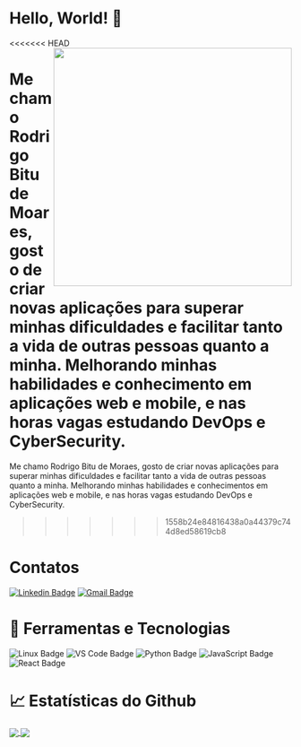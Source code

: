 # Hello, World! 👋

<<<<<<< HEAD
<img align="right" src="https://github.com/rodbitu/rodbitu/blob/master/undraw_programming_2svr%20(1).png" width="425"/>

Me chamo Rodrigo Bitu de Moares, gosto de criar novas aplicações para superar minhas dificuldades e facilitar tanto a vida de outras pessoas quanto a minha. Melhorando minhas habilidades e conhecimento em aplicações web e mobile, e nas horas vagas estudando DevOps e CyberSecurity.
=======
Me chamo Rodrigo Bitu de Moraes, gosto de criar novas aplicações para superar minhas dificuldades e facilitar tanto a vida de outras pessoas quanto a minha. Melhorando minhas habilidades e conhecimentos em aplicações web e mobile, e nas horas vagas estudando DevOps e CyberSecurity.
>>>>>>> 1558b24e84816438a0a44379c744d8ed58619cb8

# Contatos

[![Linkedin Badge](https://img.shields.io/badge/-LinkedIn-blue?style=flat-square&logo=Linkedin&logoColor=white&link=https://www.linkedin.com/in/rodrigo-bitu-de-moraes-366037191/)](https://www.linkedin.com/in/rodrigo-bitu-de-moraes-366037191) [![Gmail Badge](https://img.shields.io/badge/-Gmail-c14438?style=flat-square&logo=Gmail&logoColor=white&link=mailtodigomoraes0@gmail.com)](digomoraes0@gmail.com)


# 🔧 Ferramentas e Tecnologias

![Linux Badge](https://camo.githubusercontent.com/74991c1110d34aa7c7363a478bdf8a0a065a32bdfb640d817641983226ed4af6/68747470733a2f2f696d672e736869656c64732e696f2f62616467652f4f532d4c696e75782d696e666f726d6174696f6e616c3f7374796c653d666c6174266c6f676f3d6c696e7578266c6f676f436f6c6f723d776869746526636f6c6f723d326262633861) ![VS Code Badge](https://camo.githubusercontent.com/98b8e4508fbe4d492cde50d69d88e4b27c788b61754be1aed3273e065e003f74/68747470733a2f2f696d672e736869656c64732e696f2f62616467652f456469746f722d5653436f64652d696e666f726d6174696f6e616c3f7374796c653d666c6174266c6f676f3d76697375616c2d73747564696f2d636f6465266c6f676f436f6c6f723d776869746526636f6c6f723d326262633861) ![Python Badge](https://camo.githubusercontent.com/d38e6cc39779250a2835bf8ed3a72d10dbe3b05fa6527baa3f6f1e8e8bd056bf/68747470733a2f2f696d672e736869656c64732e696f2f62616467652f436f64652d507974686f6e2d696e666f726d6174696f6e616c3f7374796c653d666c6174266c6f676f3d707974686f6e266c6f676f436f6c6f723d776869746526636f6c6f723d326262633861) ![JavaScript Badge](https://camo.githubusercontent.com/3743183e9684c11f41a1edd857120ba777b69d87bc145470f0c429bfb1fe6390/68747470733a2f2f696d672e736869656c64732e696f2f62616467652f436f64652d4a6176615363726970742d696e666f726d6174696f6e616c3f7374796c653d666c6174266c6f676f3d6a617661736372697074266c6f676f436f6c6f723d776869746526636f6c6f723d326262633861) ![React Badge](https://camo.githubusercontent.com/98e18f4b53b271d69cde51ec67c6ced57f7f329754072ebf8ea896bf08cd7e6a/68747470733a2f2f696d672e736869656c64732e696f2f62616467652f436f64652d52656163742d696e666f726d6174696f6e616c3f7374796c653d666c6174266c6f676f3d7265616374266c6f676f436f6c6f723d776869746526636f6c6f723d326262633861)

# 📈 Estatísticas do Github

<a href="https://github.com/anuraghazra/github-readme-stats">
  <img align="center" src="https://github-readme-stats.vercel.app/api/top-langs/?username=rodbitu&theme=blue-green" />
</a>
<a href="https://github.com/anuraghazra/convoychat">
  <img align="center" src="https://github-readme-stats.vercel.app/api?username=rodbitu&line_height=27&show_icons=true&count_private=true&theme=blue-green" />
</a>
